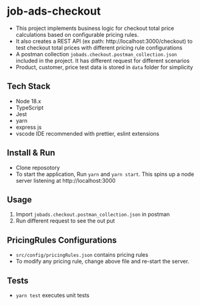 # job-ads-checkout

- This project implements business logic for checkout total price calculations based on configurable pricing rules.
- It also creates a REST API (ex path: http://localhost:3000/checkout) to test checkout total prices with different pricing rule configurations
- A postman collection `jobads.checkout.postman_collection.json` included in the project. It has different request for different scenarios
- Product, customer, price test data is stored in `data` folder for simplicity

## Tech Stack

- Node 18.x
- TypeScript
- Jest
- yarn
- express js
- vscode IDE recommended with prettier, eslint extensions

## Install & Run

- Clone reposotory
- To start the application, Run `yarn` and `yarn start`. This spins up a node server listening at http://localhost:3000

## Usage

1.  Import `jobads.checkout.postman_collection.json` in postman
2.  Run different request to see the out put

## PricingRules Configurations

- `src/config/pricingRules.json` contains pricing rules
- To modify any pricing rule, change above file and re-start the server.

## Tests

- `yarn test` executes unit tests
